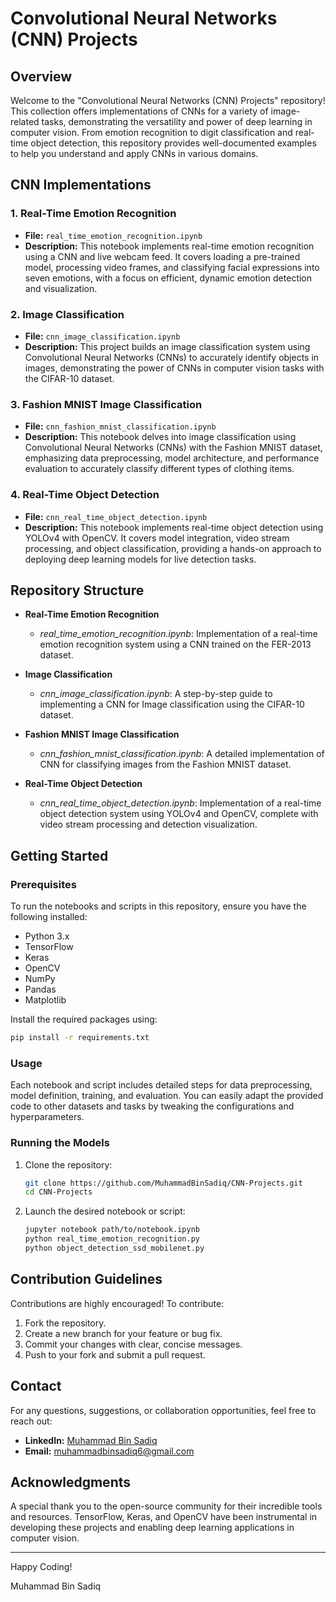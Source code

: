 # Convolutional Neural Networks (CNN) Projects

## Overview
Welcome to the "Convolutional Neural Networks (CNN) Projects" repository! This collection offers implementations of CNNs for a variety of image-related tasks, demonstrating the versatility and power of deep learning in computer vision. From emotion recognition to digit classification and real-time object detection, this repository provides well-documented examples to help you understand and apply CNNs in various domains.

## CNN Implementations

### 1. Real-Time Emotion Recognition
- **File:** `real_time_emotion_recognition.ipynb`
- **Description:** This notebook implements real-time emotion recognition using a CNN and live webcam feed. It covers loading a pre-trained model, processing video frames, and classifying facial expressions into seven emotions, with a focus on efficient, dynamic emotion detection and visualization.

### 2. Image Classification
- **File:** `cnn_image_classification.ipynb`
- **Description:** This project builds an image classification system using Convolutional Neural Networks (CNNs) to accurately identify objects in images, demonstrating the power of CNNs in computer vision tasks with the CIFAR-10 dataset.

### 3. Fashion MNIST Image Classification
- **File:** `cnn_fashion_mnist_classification.ipynb`
- **Description:** This notebook delves into image classification using Convolutional Neural Networks (CNNs) with the Fashion MNIST dataset, emphasizing data preprocessing, model architecture, and performance evaluation to accurately classify different types of clothing items.

### 4. Real-Time Object Detection
- **File:** `cnn_real_time_object_detection.ipynb`
- **Description:** This notebook implements real-time object detection using YOLOv4 with OpenCV. It covers model integration, video stream processing, and object classification, providing a hands-on approach to deploying deep learning models for live detection tasks.

## Repository Structure

- **Real-Time Emotion Recognition**
  - *real_time_emotion_recognition.ipynb*: Implementation of a real-time emotion recognition system using a CNN trained on the FER-2013 dataset.

- **Image Classification**
  - *cnn_image_classification.ipynb*: A step-by-step guide to implementing a CNN for Image classification using the CIFAR-10 dataset.
  
- **Fashion MNIST Image Classification**
  - *cnn_fashion_mnist_classification.ipynb*: A detailed implementation of CNN for classifying images from the Fashion MNIST dataset.

- **Real-Time Object Detection**
  - *cnn_real_time_object_detection.ipynb*: Implementation of a real-time object detection system using YOLOv4 and OpenCV, complete with video stream processing and detection visualization.

## Getting Started

### Prerequisites
To run the notebooks and scripts in this repository, ensure you have the following installed:
- Python 3.x
- TensorFlow
- Keras
- OpenCV
- NumPy
- Pandas
- Matplotlib

Install the required packages using:
```bash
pip install -r requirements.txt
```

### Usage
Each notebook and script includes detailed steps for data preprocessing, model definition, training, and evaluation. You can easily adapt the provided code to other datasets and tasks by tweaking the configurations and hyperparameters.

### Running the Models
1. Clone the repository:
    ```bash
    git clone https://github.com/MuhammadBinSadiq/CNN-Projects.git
    cd CNN-Projects
    ```

2. Launch the desired notebook or script:
    ```bash
    jupyter notebook path/to/notebook.ipynb
    python real_time_emotion_recognition.py
    python object_detection_ssd_mobilenet.py
    ```

## Contribution Guidelines
Contributions are highly encouraged! To contribute:
1. Fork the repository.
2. Create a new branch for your feature or bug fix.
3. Commit your changes with clear, concise messages.
4. Push to your fork and submit a pull request.

## Contact

For any questions, suggestions, or collaboration opportunities, feel free to reach out:

* **LinkedIn:** [Muhammad Bin Sadiq](https://www.linkedin.com/in/iammuhammadbinsadiq/)
* **Email:** muhammadbinsadiq6@gmail.com

## Acknowledgments
A special thank you to the open-source community for their incredible tools and resources. TensorFlow, Keras, and OpenCV have been instrumental in developing these projects and enabling deep learning applications in computer vision.

---

Happy Coding!

Muhammad Bin Sadiq
